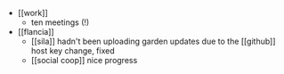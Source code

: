 - [[work]]
  - ten meetings (!)
- [[flancia]]
  - [[sila]] hadn't been uploading garden updates due to the [[github]] host key change, fixed
  - [[social coop]] nice progress
